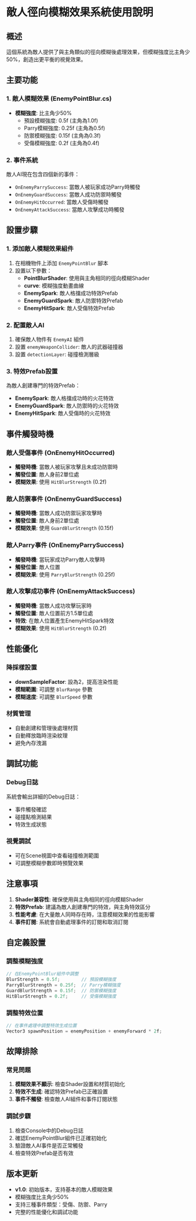 # 敵人徑向模糊效果系統使用說明

## 概述

這個系統為敵人提供了與主角類似的徑向模糊後處理效果，但模糊強度比主角少50%，創造出更平衡的視覺效果。

## 主要功能

### 1. 敵人模糊效果 (EnemyPointBlur.cs)
- **模糊強度**: 比主角少50%
  - 預設模糊強度: 0.5f (主角為1.0f)
  - Parry模糊強度: 0.25f (主角為0.5f)
  - 防禦模糊強度: 0.15f (主角為0.3f)
  - 受傷模糊強度: 0.2f (主角為0.4f)

### 2. 事件系統
敵人AI現在包含四個新的事件：
- `OnEnemyParrySuccess`: 當敵人被玩家成功Parry時觸發
- `OnEnemyGuardSuccess`: 當敵人成功防禦時觸發
- `OnEnemyHitOccurred`: 當敵人受傷時觸發
- `OnEnemyAttackSuccess`: 當敵人攻擊成功時觸發

## 設置步驟

### 1. 添加敵人模糊效果組件
1. 在相機物件上添加 `EnemyPointBlur` 腳本
2. 設置以下參數：
   - **PointBlurShader**: 使用與主角相同的徑向模糊Shader
   - **curve**: 模糊強度動畫曲線
   - **EnemySpark**: 敵人格擋成功特效Prefab
   - **EnemyGuardSpark**: 敵人防禦特效Prefab
   - **EnemyHitSpark**: 敵人受傷特效Prefab

### 2. 配置敵人AI
1. 確保敵人物件有 `EnemyAI` 組件
2. 設置 `enemyWeaponCollider`: 敵人的武器碰撞器
3. 設置 `detectionLayer`: 碰撞檢測層級

### 3. 特效Prefab設置
為敵人創建專門的特效Prefab：
- **EnemySpark**: 敵人格擋成功時的火花特效
- **EnemyGuardSpark**: 敵人防禦時的火花特效
- **EnemyHitSpark**: 敵人受傷時的火花特效

## 事件觸發時機

### 敵人受傷事件 (OnEnemyHitOccurred)
- **觸發時機**: 當敵人被玩家攻擊且未成功防禦時
- **觸發位置**: 敵人身前2單位處
- **模糊效果**: 使用 `HitBlurStrength` (0.2f)

### 敵人防禦事件 (OnEnemyGuardSuccess)
- **觸發時機**: 當敵人成功防禦玩家攻擊時
- **觸發位置**: 敵人身前2單位處
- **模糊效果**: 使用 `GuardBlurStrength` (0.15f)

### 敵人Parry事件 (OnEnemyParrySuccess)
- **觸發時機**: 當玩家成功Parry敵人攻擊時
- **觸發位置**: 敵人位置
- **模糊效果**: 使用 `ParryBlurStrength` (0.25f)

### 敵人攻擊成功事件 (OnEnemyAttackSuccess)
- **觸發時機**: 當敵人成功攻擊玩家時
- **觸發位置**: 敵人位置前方1.5單位處
- **特效**: 在敵人位置產生EnemyHitSpark特效
- **模糊效果**: 使用 `HitBlurStrength` (0.2f)

## 性能優化

### 降採樣設置
- **downSampleFactor**: 設為2，提高渲染性能
- **模糊範圍**: 可調整 `BlurRange` 參數
- **模糊速度**: 可調整 `BlurSpeed` 參數

### 材質管理
- 自動創建和管理後處理材質
- 自動釋放臨時渲染紋理
- 避免內存洩漏

## 調試功能

### Debug日誌
系統會輸出詳細的Debug日誌：
- 事件觸發確認
- 碰撞點檢測結果
- 特效生成狀態

### 視覺調試
- 可在Scene視圖中查看碰撞檢測範圍
- 可調整模糊參數即時預覽效果

## 注意事項

1. **Shader兼容性**: 確保使用與主角相同的徑向模糊Shader
2. **特效Prefab**: 建議為敵人創建專門的特效，與主角特效區分
3. **性能考慮**: 在大量敵人同時存在時，注意模糊效果的性能影響
4. **事件訂閱**: 系統會自動處理事件的訂閱和取消訂閱

## 自定義設置

### 調整模糊強度
```csharp
// 在EnemyPointBlur組件中調整
BlurStrength = 0.5f;        // 預設模糊強度
ParryBlurStrength = 0.25f;  // Parry模糊強度
GuardBlurStrength = 0.15f;  // 防禦模糊強度
HitBlurStrength = 0.2f;     // 受傷模糊強度
```

### 調整特效位置
```csharp
// 在事件處理中調整特效生成位置
Vector3 spawnPosition = enemyPosition + enemyForward * 2f;
```

## 故障排除

### 常見問題
1. **模糊效果不顯示**: 檢查Shader設置和材質初始化
2. **特效不生成**: 確認特效Prefab已正確設置
3. **事件不觸發**: 檢查敵人AI組件和事件訂閱狀態

### 調試步驟
1. 檢查Console中的Debug日誌
2. 確認EnemyPointBlur組件已正確初始化
3. 驗證敵人AI事件是否正常觸發
4. 檢查特效Prefab是否有效

## 版本更新

- **v1.0**: 初始版本，支持基本的敵人模糊效果
- 模糊強度比主角少50%
- 支持三種事件類型：受傷、防禦、Parry
- 完整的性能優化和調試功能 